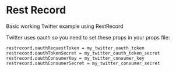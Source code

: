 Rest Record
===========

Basic working Twitter example using RestRecord

Twitter uses oauth so you need to set these props in your props file:

    restrecord.oauthRequestToken = my_twitter_oauth_token
    restrecord.oauthTokenSecret = my_twitter_oauth_token_secret
    restrecord.oauthConsumerKey = my_twitter_consumer_key
    restrecord.oauthConsumerSecret = my_twitter_consumer_secret
